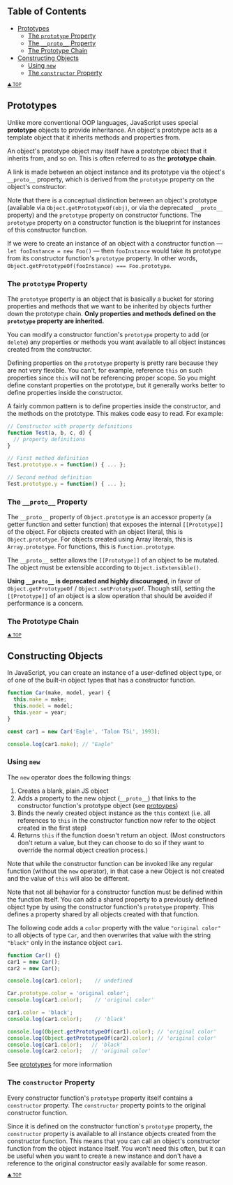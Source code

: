 ## Table of Contents
- [Prototypes](#prototypes)
  - [The `prototype` Property](#the-prototype-property)
  - [The `__proto__` Property](#the-proto-property)
  - [The Prototype Chain](#the-prototype-chain)
- [Constructing Objects](#constructing-objects)
  - [Using `new`](#using-new)
  - [The `constructor` Property](#the-constructor-property)

<sup><sub>[▲ TOP](#table-of-contents)</sub></sup>

## Prototypes
Unlike more conventional OOP languages, JavaScript uses special **prototype** objects to provide inheritance. An object's prototype acts as a template object that it inherits methods and properties from.

An object's prototype object may itself have a prototype object that it inherits from, and so on. This is often referred to as the **prototype chain**.

A link is made between an object instance and its prototype via the object's `__proto__` property, which is derived from the `prototype` property on the object's constructor.

Note that there is a conceptual distinction between an object's prototype (available via `Object.getPrototypeOf(obj)`, or via the deprecated `__proto__` property) and the `prototype` property on constructor functions. The `prototype` property on a constructor function is the blueprint for instances of this constructor function.

If we were to create an instance of an object with a constructor function &mdash; `let fooInstance = new Foo()` &mdash; then `fooInstance` would take its prototype from its constructor function's `prototype` property. In other words, `Object.getPrototypeOf(fooInstance) === Foo.prototype`.

### The `prototype` Property
The `prototype` property is an object that is basically a bucket for storing properties and methods that we want to be inherited by objects further down the prototype chain. **Only properties and methods defined on the `prototype` property are inherited.**

You can modify a constructor function's `prototype` property to add (or `delete`) any properties or methods you want available to all object instances created from the constructor.

Defining properties on the `prototype` property is pretty rare because they are not very flexible. You can't, for example, reference `this` on such properties since `this` will not be referencing proper scope. So you might define constant properties on the prototype, but it generally works better to define properties inside the constructor.

A fairly common pattern is to define properties inside the constructor, and the methods on the prototype. This makes code easy to read. For example:

```js
// Constructor with property definitions
function Test(a, b, c, d) {
  // property definitions
}

// First method definition
Test.prototype.x = function() { ... };

// Second method definition
Test.prototype.y = function() { ... };
```

### The `__proto__` Property
The `__proto__` property of `Object.prototype` is an accessor property (a getter function and setter function) that exposes the internal `[[Prototype]]` of the object. For objects created with an object literal, this is `Object.prototype`. For objects created using Array literals, this is `Array.prototype`. For functions, this is `Function.prototype`.

The `__proto__` setter allows the `[[Prototype]]` of an object to be mutated. The object must be extensible according to `Object.isExtensible()`.

**Using `__proto__` is deprecated and highly discouraged**, in favor of `Object.getPrototypeOf` / `Object.setPrototypeOf`. Though still, setting the `[[Prototype]]` of an object is a slow operation that should be avoided if performance is a concern.

### The Prototype Chain



<sup><sub>[▲ TOP](#table-of-contents)</sub></sup>

## Constructing Objects
In JavaScript, you can create an instance of a user-defined object type, or of one of the built-in object types that has a constructor function.

```js
function Car(make, model, year) {
  this.make = make;
  this.model = model;
  this.year = year;
}

const car1 = new Car('Eagle', 'Talon TSi', 1993);

console.log(car1.make); // "Eagle"
```

### Using `new`
The `new` operator does the following things:
1. Creates a blank, plain JS object
2. Adds a property to the new object (`__proto__`) that links to the constructor function's prototype object (see [protoypes](#prototypes))
3. Binds the newly created object instance as the `this` context (i.e. all references to `this` in the constructor function now refer to the object created in the first step)
4. Returns `this` if the function doesn't return an object. (Most constructors don't return a value, but they can choose to do so if they want to override the normal object creation process.)

Note that while the constructor function can be invoked like any regular function (without the `new` operator), in that case a new Object is not created and the value of `this` will also be different.

Note that not all behavior for a constructor function must be defined within the function itself. You can add a shared property to a previously defined object type by using the constructor function's `prototype` property. This defines a property shared by all objects created with that function.

The following code adds a `color` property with the value `"original color"` to all objects of type `Car`, and then overwrites that value with the string `"black"` only in the instance object `car1`.

```js
function Car() {}
car1 = new Car();
car2 = new Car();

console.log(car1.color);    // undefined

Car.prototype.color = 'original color';
console.log(car1.color);    // 'original color'

car1.color = 'black';
console.log(car1.color);    // 'black'

console.log(Object.getPrototypeOf(car1).color); // 'original color'
console.log(Object.getPrototypeOf(car2).color); // 'original color'
console.log(car1.color);   // 'black'
console.log(car2.color);   // 'original color'
```

See [prototypes](#prototypes) for more information

### The `constructor` Property
Every constructor function's `prototype` property itself contains a `constructor` property. The `constructor` property points to the original constructor function. 

Since it is defined on the constructor function's `prototype` property, the `constructor` property is available to all instance objects created from the constructor function. This means that you can call an object's constructor function from the object instance itself. You won't need this often, but it can be useful when you want to create a new instance and don't have a reference to the original constructor easily available for some reason.

<sup><sub>[▲ TOP](#table-of-contents)</sub></sup>
